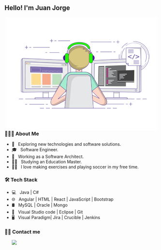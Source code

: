 <h2> Hello! I'm Juan Jorge</h2>
<img align="right" alt="GIF" src="https://raw.githubusercontent.com/devSouvik/devSouvik/master/gif3.gif" width="500"/>

<h3> 👨🏻‍💻 About Me </h3>

- 🚀 &nbsp; Exploring new technologies and software solutions.
- 🎓 &nbsp; Software Engineer.
- 💼 &nbsp; Working as a Software Architect.
- 👨‍🏫 &nbsp; Studying an Education Master.
- 🏋️‍♂️ &nbsp; I love making exercises and playing soccer in my free time. 

<h3>🛠 Tech Stack</h3>

- 💻 &nbsp; Java | C#  
- 🌐 &nbsp; Angular | HTML | React | JavaScript | Bootstrap 
- 🛢 &nbsp; MySQL | Oracle | Mongo
- 🔧 &nbsp; Visual Studio code | Eclipse | Git
- 🖥 &nbsp; Visual Paradigm| Jira | Crucible | Jenkins


<h3> 🤝🏻 Contact me  </h3> 
&nbsp;&nbsp;&nbsp;&nbsp;&nbsp;&nbsp;<a align="left" href="https://www.linkedin.com/in/juan-barbadillo-/" target="_blank" rel="noopener noreferrer"><img src="https://img.icons8.com/plasticine/100/000000/linkedin.png" width="50" /></a>

